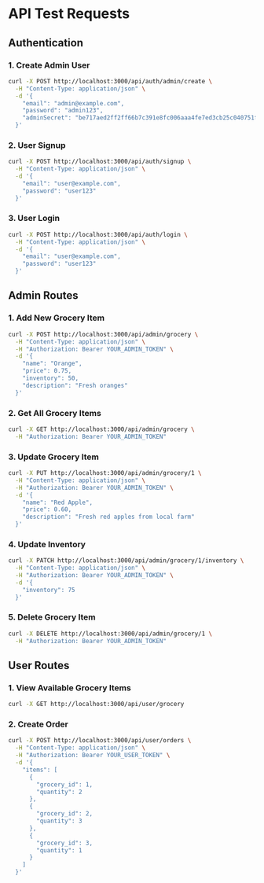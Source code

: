 # API Test Requests

## Authentication

### 1. Create Admin User
```bash
curl -X POST http://localhost:3000/api/auth/admin/create \
  -H "Content-Type: application/json" \
  -d '{
    "email": "admin@example.com",
    "password": "admin123",
    "adminSecret": "be717aed2ff2ff66b7c391e8fc006aaa4fe7ed3cb25c040751f8e94bbf70a2e8"
  }'
```

### 2. User Signup
```bash
curl -X POST http://localhost:3000/api/auth/signup \
  -H "Content-Type: application/json" \
  -d '{
    "email": "user@example.com",
    "password": "user123"
  }'
```

### 3. User Login
```bash
curl -X POST http://localhost:3000/api/auth/login \
  -H "Content-Type: application/json" \
  -d '{
    "email": "user@example.com",
    "password": "user123"
  }'
```

## Admin Routes

### 1. Add New Grocery Item
```bash
curl -X POST http://localhost:3000/api/admin/grocery \
  -H "Content-Type: application/json" \
  -H "Authorization: Bearer YOUR_ADMIN_TOKEN" \
  -d '{
    "name": "Orange",
    "price": 0.75,
    "inventory": 50,
    "description": "Fresh oranges"
  }'
```

### 2. Get All Grocery Items
```bash
curl -X GET http://localhost:3000/api/admin/grocery \
  -H "Authorization: Bearer YOUR_ADMIN_TOKEN"
```

### 3. Update Grocery Item
```bash
curl -X PUT http://localhost:3000/api/admin/grocery/1 \
  -H "Content-Type: application/json" \
  -H "Authorization: Bearer YOUR_ADMIN_TOKEN" \
  -d '{
    "name": "Red Apple",
    "price": 0.60,
    "description": "Fresh red apples from local farm"
  }'
```

### 4. Update Inventory
```bash
curl -X PATCH http://localhost:3000/api/admin/grocery/1/inventory \
  -H "Content-Type: application/json" \
  -H "Authorization: Bearer YOUR_ADMIN_TOKEN" \
  -d '{
    "inventory": 75
  }'
```

### 5. Delete Grocery Item
```bash
curl -X DELETE http://localhost:3000/api/admin/grocery/1 \
  -H "Authorization: Bearer YOUR_ADMIN_TOKEN"
```

## User Routes

### 1. View Available Grocery Items
```bash
curl -X GET http://localhost:3000/api/user/grocery
```

### 2. Create Order
```bash
curl -X POST http://localhost:3000/api/user/orders \
  -H "Content-Type: application/json" \
  -H "Authorization: Bearer YOUR_USER_TOKEN" \
  -d '{
    "items": [
      {
        "grocery_id": 1,
        "quantity": 2
      },
      {
        "grocery_id": 2,
        "quantity": 3
      },
      {
        "grocery_id": 3,
        "quantity": 1
      }
    ]
  }'
``` 